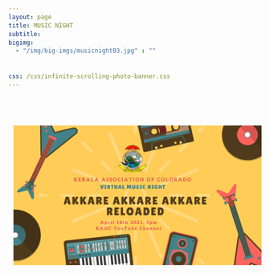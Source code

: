 ```yaml
---
layout: page
title: MUSIC NIGHT
subtitle:
bigimg:
  - "/img/big-imgs/musicnight03.jpg" : ""
 
  
css: /css/infinite-scrolling-photo-banner.css
---
```

<html>
<body style="font:serif;">
<br/>
<div style="margin-left:10px;line-height:2">
<!--center>Are you ready to rock the 2020 music night? <br/>
KAOC cordially invite you to our very special themed night : <br/>
<b><font color="#21618C" size="40px">Akkare Akkare Akkare</font></b><br/>
<font color="#4A235A">The 70's to 90's - the Pinnacle of entertainment.</font>
<br/> 
<br/> 
Join us in our attempt to scale the impossible heights. Dress up in your favorite decade’s (from 70s, 80s or 90s) styles and try to match the style of our yesteryear heroes. Sing along with the karaoke to the unforgettable tunes. Join our live band and DJ to rock the dance floor with your rockstar moves. But be warned - our photo booth sees all.
<br/>
So come and help us create a snapshot of the style and flair of the golden era of entertainment.
<br/>
<b>When:</b><font color="#CB4335"> Saturday , March 28th 2020 @ 5:30 PM</font>
<br/>
<b>Where:</b><font color="#CB4335"> Centennial Event Center @ Naan Curry Grill, 10639 E Briarwood Ave, Centennial CO 80112</font>
<br/>
<br/> 
</center>
<b>Guidelines for participant registration:</b><br/>
  &nbsp;&nbsp;&nbsp;&nbsp;&nbsp;&nbsp;1. Only KAOC members are allowed to perform.<br/>
  &nbsp;&nbsp;&nbsp;&nbsp;&nbsp;&nbsp;2. Songs do not have to adhere to retro night theme – any can be chosen.<br/>
  &nbsp;&nbsp;&nbsp;&nbsp;&nbsp;&nbsp;3. Due to overwhelming response, we will have two categories this year : Duet and Group.<br/>
  &nbsp;&nbsp;&nbsp;&nbsp;&nbsp;&nbsp;4. Time limit for a Duet will be 4 minutes and Group will be 7 minutes.<br/>
  &nbsp;&nbsp;&nbsp;&nbsp;&nbsp;&nbsp;5. Participants cannot combine duet and group song timings.<br/>
  &nbsp;&nbsp;&nbsp;&nbsp;&nbsp;&nbsp;&nbsp;&nbsp;&nbsp;&nbsp;Eg: participants can sing duet in a group song, but it will count towards the 7 minute limit.<br/>
<br/>
Registration Link : <a href="https://forms.gle/qBKP2CgFfzfFnkYm7">Music Night Participant Registration</a><br/> 
Please submit your registration by <b>February 21, 2020.</b><br/-->
<br/>
  <p align="center">
    <!--img src="/img/images_2020/music_night/Registration_meme.jpg" width="600" height="800" class="center"-->
    <img src="/img/images_2020/music_night/music-night-2021.png" class="center">
  </p>
 </div>
</body>
</html>
